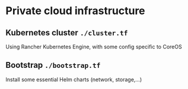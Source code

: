 # Private cloud infrastructure

## Kubernetes cluster `./cluster.tf`

Using Rancher Kubernetes Engine, with some config specific to CoreOS

## Bootstrap `./bootstrap.tf`

Install some essential Helm charts (network, storage,...)
